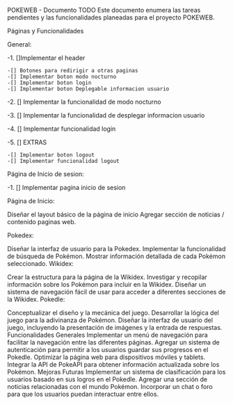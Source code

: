 POKEWEB - Documento TODO
Este documento enumera las tareas pendientes y las funcionalidades planeadas para el proyecto POKEWEB.

Páginas y Funcionalidades

General:

-1. []Implementar el header

    -[] Botones para redirigir a otras paginas
    -[] Implementar boton modo nocturno
    -[] Implementar boton login
    -[] Implementar boton Deplegable informacion usuario

-2. [] Implementar la funcionalidad de modo nocturno

-3. [] Implementar la funcionalidad de desplegar informacion usuario

-4. [] Implementar funcionalidad login

-5. [] EXTRAS

    -[] Implementar boton logout
    -[] Implementar funcionalidad logout

Página de Inicio de sesion:

-1. [] Implementar pagina inicio de sesion

Página de Inicio:

Diseñar el layout básico de la página de inicio
Agregar sección de noticias / contenido paginas web.

Pokedex:

Diseñar la interfaz de usuario para la Pokedex.
Implementar la funcionalidad de búsqueda de Pokémon.
Mostrar información detallada de cada Pokémon seleccionado.
Wikidex:

Crear la estructura para la página de la Wikidex.
Investigar y recopilar información sobre los Pokémon para incluir en la Wikidex.
Diseñar un sistema de navegación fácil de usar para acceder a diferentes secciones de la Wikidex.
Pokedle:

Conceptualizar el diseño y la mecánica del juego.
Desarrollar la lógica del juego para la adivinanza de Pokémon.
Diseñar la interfaz de usuario del juego, incluyendo la presentación de imágenes y la entrada de respuestas.
Funcionalidades Generales
Implementar un menú de navegación para facilitar la navegación entre las diferentes páginas.
Agregar un sistema de autenticación para permitir a los usuarios guardar sus progresos en el Pokedle.
Optimizar la página web para dispositivos móviles y tablets.
Integrar la API de PokeAPI para obtener información actualizada sobre los Pokémon.
Mejoras Futuras
Implementar un sistema de clasificación para los usuarios basado en sus logros en el Pokedle.
Agregar una sección de noticias relacionadas con el mundo Pokémon.
Incorporar un chat o foro para que los usuarios puedan interactuar entre ellos.
